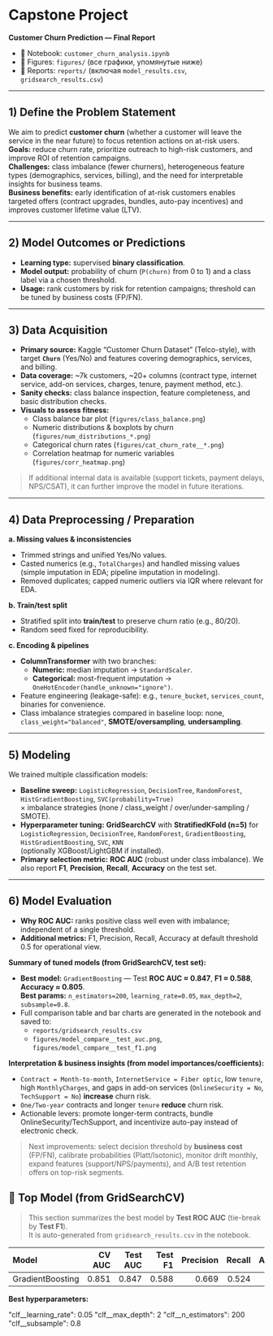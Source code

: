 # Capstone Project  
**Customer Churn Prediction — Final Report**

- 📓 Notebook: `customer_churn_analysis.ipynb`  
- 📁 Figures: `figures/` (все графики, упомянутые ниже)  
- 📁 Reports: `reports/` (включая `model_results.csv`, `gridsearch_results.csv`)

---

## 1) Define the Problem Statement
We aim to predict **customer churn** (whether a customer will leave the service in the near future) to focus retention actions on at-risk users.  
**Goals:** reduce churn rate, prioritize outreach to high-risk customers, and improve ROI of retention campaigns.  
**Challenges:** class imbalance (fewer churners), heterogeneous feature types (demographics, services, billing), and the need for interpretable insights for business teams.  
**Business benefits:** early identification of at-risk customers enables targeted offers (contract upgrades, bundles, auto-pay incentives) and improves customer lifetime value (LTV).

---

## 2) Model Outcomes or Predictions
- **Learning type:** supervised **binary classification**.  
- **Model output:** probability of churn (`P(churn)` from 0 to 1) and a class label via a chosen threshold.  
- **Usage:** rank customers by risk for retention campaigns; threshold can be tuned by business costs (FP/FN).

---

## 3) Data Acquisition
- **Primary source:** Kaggle “Customer Churn Dataset” (Telco-style), with target **`Churn`** (Yes/No) and features covering demographics, services, and billing.
- **Data coverage:** ~7k customers, ~20+ columns (contract type, internet service, add-on services, charges, tenure, payment method, etc.).
- **Sanity checks:** class balance inspection, feature completeness, and basic distribution checks.
- **Visuals to assess fitness:**  
  - Class balance bar plot (`figures/class_balance.png`)  
  - Numeric distributions & boxplots by churn (`figures/num_distributions_*.png`)  
  - Categorical churn rates (`figures/cat_churn_rate__*.png`)  
  - Correlation heatmap for numeric variables (`figures/corr_heatmap.png`)

> If additional internal data is available (support tickets, payment delays, NPS/CSAT), it can further improve the model in future iterations.

---

## 4) Data Preprocessing / Preparation
**a. Missing values & inconsistencies**
- Trimmed strings and unified Yes/No values.
- Casted numerics (e.g., `TotalCharges`) and handled missing values (simple imputation in EDA; pipeline imputation in modeling).
- Removed duplicates; capped numeric outliers via IQR where relevant for EDA.

**b. Train/test split**
- Stratified split into **train/test** to preserve churn ratio (e.g., 80/20).  
- Random seed fixed for reproducibility.

**c. Encoding & pipelines**
- **ColumnTransformer** with two branches:
  - **Numeric:** median imputation → `StandardScaler`.
  - **Categorical:** most-frequent imputation → `OneHotEncoder(handle_unknown="ignore")`.
- Feature engineering (leakage-safe): e.g., `tenure_bucket`, `services_count`, binaries for convenience.
- Class imbalance strategies compared in baseline loop: none, `class_weight="balanced"`, **SMOTE/oversampling**, **undersampling**.

---

## 5) Modeling
We trained multiple classification models:
- **Baseline sweep:** `LogisticRegression`, `DecisionTree`, `RandomForest`, `HistGradientBoosting`, `SVC(probability=True)`  
  × imbalance strategies (none / class_weight / over/under-sampling / SMOTE).  
- **Hyperparameter tuning:** **GridSearchCV** with **StratifiedKFold (n=5)** for  
  `LogisticRegression`, `DecisionTree`, `RandomForest`, `GradientBoosting`, `HistGradientBoosting`, `SVC`, `KNN`  
  (optionally XGBoost/LightGBM if installed).  
- **Primary selection metric:** **ROC AUC** (robust under class imbalance). We also report **F1**, **Precision**, **Recall**, **Accuracy** on the test set.

---

## 6) Model Evaluation
- **Why ROC AUC:** ranks positive class well even with imbalance; independent of a single threshold.  
- **Additional metrics:** F1, Precision, Recall, Accuracy at default threshold 0.5 for operational view.

**Summary of tuned models (from GridSearchCV, test set):**
- **Best model:** `GradientBoosting` — Test **ROC AUC ≈ 0.847**, **F1 ≈ 0.588**, **Accuracy ≈ 0.805**.  
  **Best params:** `n_estimators=200`, `learning_rate=0.05`, `max_depth=2`, `subsample=0.8`.  
- Full comparison table and bar charts are generated in the notebook and saved to:
  - `reports/gridsearch_results.csv`
  - `figures/model_compare__test_auc.png`, `figures/model_compare__test_f1.png`

**Interpretation & business insights (from model importances/coefficients):**
- `Contract = Month-to-month`, `InternetService = Fiber optic`, low `tenure`, high `MonthlyCharges`, and gaps in add-on services (`OnlineSecurity = No`, `TechSupport = No`) **increase** churn risk.  
- `One/Two-year` contracts and longer `tenure` **reduce** churn risk.  
- Actionable levers: promote longer-term contracts, bundle OnlineSecurity/TechSupport, and incentivize auto-pay instead of electronic check.

> Next improvements: select decision threshold by **business cost** (FP/FN), calibrate probabilities (Platt/Isotonic), monitor drift monthly, expand features (support/NPS/payments), and A/B test retention offers on top-risk segments.

## 🥇 Top Model (from GridSearchCV)

> This section summarizes the best model by **Test ROC AUC** (tie-break by **Test F1**).  
> It is auto-generated from `gridsearch_results.csv` in the notebook.

| Model | CV AUC | Test AUC | Test F1 | Precision | Recall | Accuracy |
|:------|-------:|---------:|--------:|----------:|-------:|---------:|
| GradientBoosting | 0.851 | 0.847 | 0.588 | 0.669 | 0.524 | 0.805 |

**Best hyperparameters:**

  "clf__learning_rate": 0.05
  "clf__max_depth": 2
  "clf__n_estimators": 200
  "clf__subsample": 0.8

